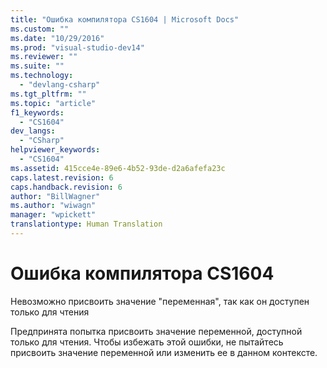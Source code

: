 ```yaml
---
title: "Ошибка компилятора CS1604 | Microsoft Docs"
ms.custom: ""
ms.date: "10/29/2016"
ms.prod: "visual-studio-dev14"
ms.reviewer: ""
ms.suite: ""
ms.technology: 
  - "devlang-csharp"
ms.tgt_pltfrm: ""
ms.topic: "article"
f1_keywords: 
  - "CS1604"
dev_langs: 
  - "CSharp"
helpviewer_keywords: 
  - "CS1604"
ms.assetid: 415cce4e-89e6-4b52-93de-d2a6afefa23c
caps.latest.revision: 6
caps.handback.revision: 6
author: "BillWagner"
ms.author: "wiwagn"
manager: "wpickett"
translationtype: Human Translation
---
```

# Ошибка компилятора CS1604
Невозможно присвоить значение "переменная", так как он доступен только для чтения  
  
 Предпринята попытка присвоить значение переменной, доступной только для чтения. Чтобы избежать этой ошибки, не пытайтесь присвоить значение переменной или изменить ее в данном контексте.